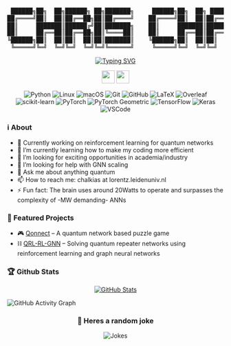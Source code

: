 <div align="center">
<pre style="font-family: monospace; font-size: 14px; line-height: 1.2em; overflow-x: hidden;">
 ██████╗██╗  ██╗██████╗ ██╗███████╗     ██████╗██╗  ██╗ █████╗ ██╗     ██╗  ██╗██╗ █████╗ ███████╗
██╔════╝██║  ██║██╔══██╗██║██╔════╝    ██╔════╝██║  ██║██╔══██╗██║     ██║ ██╔╝██║██╔══██╗██╔════╝
██║     ███████║██████╔╝██║███████╗    ██║     ███████║███████║██║     █████╔╝ ██║███████║███████╗
██║     ██╔══██║██╔══██╗██║╚════██║    ██║     ██╔══██║██╔══██║██║     ██╔═██╗ ██║██╔══██║╚════██║
╚██████╗██║  ██║██║  ██║██║███████║    ╚██████╗██║  ██║██║  ██║███████╗██║  ██╗██║██║  ██║███████║
 ╚═════╝╚═╝  ╚═╝╚═╝  ╚═╝╚═╝╚══════╝     ╚═════╝╚═╝  ╚═╝╚═╝  ╚═╝╚══════╝╚═╝  ╚═╝╚═╝╚═╝  ╚═╝╚══════╝
</pre>
</div>
<p align="center">
  <a href="https://git.io/typing-svg"><img src="https://readme-typing-svg.herokuapp.com?font=Fira+Code&pause=500&center=true&vCenter=true&width=435&lines=Hi+there+👋!;Welcome+to+my+Github;This+is+a+work+in+progress" alt="Typing SVG" /></a>


<div align="center">
  
[<img src="https://img.icons8.com/color/48/linkedin.png" width="30">](https://www.linkedin.com/in/chris-chalkias-a9b683257/)
[<img src="https://img.icons8.com/color/FF0000/github.png" width="30">](https://github.com/chrishalkias/chrishalkias/)

![Python](https://img.shields.io/badge/Python-3776AB?logo=python&logoColor=white)
![Linux](https://img.shields.io/badge/Linux-FCC624?style=flat&logo=linux&logoColor=black)
![macOS](https://img.shields.io/badge/macOS-000000?style=flat&logo=apple&logoColor=white)
![Git](https://img.shields.io/badge/-Git-F05032?logo=git&logoColor=white)
![GitHub](https://img.shields.io/badge/GitHub-181717?logo=github&logoColor=white)
![LaTeX](https://img.shields.io/badge/LaTeX-008080?logo=latex&logoColor=white)
![Overleaf](https://img.shields.io/badge/Overleaf-47A141?logo=overleaf&logoColor=white)
![scikit-learn](https://img.shields.io/badge/scikit--learn-F7931E?style=flat&logo=scikit-learn&logoColor=white)
![PyTorch](https://img.shields.io/badge/PyTorch-EE4C2C?logo=pytorch&logoColor=white)
![PyTorch Geometric](https://img.shields.io/badge/PyTorch%20Geometric-EE4C2C?style=flat&logo=pytorch&logoColor=white)
![TensorFlow](https://img.shields.io/badge/TensorFlow-FF6F00?logo=tensorflow&logoColor=white)
![Keras](https://img.shields.io/badge/Keras-D00000?logo=keras&logoColor=white)
![VSCode](https://img.shields.io/badge/VSCode-007ACC?style=flat&logo=visual-studio-code&logoColor=white)
<!--More with https://badgen.net/-->
</div>

### ℹ️ About
- 🔭 Currently working on reinforcement learning for quantum networks
- 🌱 I’m currently learning how to make my coding more efficient
- 👯 I’m looking for exciting opportunities in academia/industry
- 🤔 I’m looking for help with GNN scaling
- 💬 Ask me about anything quantum
- 📫 How to reach me: chalkias at lorentz.leidenuniv.nl
- ⚡ Fun fact: The brain uses around 20Watts to operate and surpasses the complexity of -MW demanding- ANNs


### 🔬 Featured Projects
- 🎮 [Qonnect](https://github.com/chrishalkias/qonnect) – A quantum network based puzzle game
- ⛓️ [QRL-RL-GNN](https://github.com/chrishalkias/QRN-RN-GNN) – Solving quantum repeater networks using reinforcement learning and graph neural networks

### 🏆 Github Stats

<!-- ![Visitor Badge](https://komarev.com/ghpvc/?username=chrishalkias) -->
<div align="center">
  
[![GitHub Stats](https://github-readme-stats.vercel.app/api?username=chrishalkias&show_icons=true&theme=radical)](https://github.com/anuraghazra/github-readme-stats)

</div>

![GitHub Activity Graph](https://github-readme-activity-graph.vercel.app/graph?username=chrishalkias&theme=github-compact)


<!-- [![trophy](https://github-profile-trophy.vercel.app/?username=chrishalkias)](https://github.com/ryo-ma/github-profile-trophy) -->

<div align="center">
 
### 🥸 Heres a random joke
 
![Jokes](https://readme-jokes.vercel.app/api?theme=default)

</div>

<!--
#Achievements

![Achievements](https://badges.pufler.dev/achievements/chrishalkias)
-->
